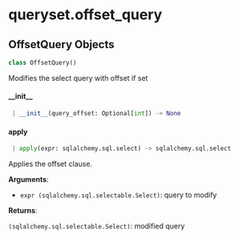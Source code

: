<a name="queryset.offset_query"></a>
# queryset.offset\_query

<a name="queryset.offset_query.OffsetQuery"></a>
## OffsetQuery Objects

```python
class OffsetQuery()
```

Modifies the select query with offset if set

<a name="queryset.offset_query.OffsetQuery.__init__"></a>
#### \_\_init\_\_

```python
 | __init__(query_offset: Optional[int]) -> None
```

<a name="queryset.offset_query.OffsetQuery.apply"></a>
#### apply

```python
 | apply(expr: sqlalchemy.sql.select) -> sqlalchemy.sql.select
```

Applies the offset clause.

**Arguments**:

- `expr (sqlalchemy.sql.selectable.Select)`: query to modify

**Returns**:

`(sqlalchemy.sql.selectable.Select)`: modified query

